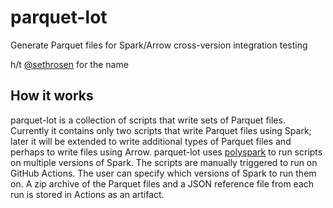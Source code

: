 # parquet-lot
Generate Parquet files for Spark/Arrow cross-version integration testing

h/t [@sethrosen](https://twitter.com/sethrosen/status/1354612746990604295) for the name

## How it works
parquet-lot is a collection of scripts that write sets of Parquet files. Currently it contains only two scripts that write Parquet files using Spark; later it will be extended to write additional types of Parquet files and perhaps to write files using Arrow. parquet-lot uses [polyspark](https://github.com/ursa-labs/polyspark) to run scripts on multiple versions of Spark. The scripts are manually triggered to run on GitHub Actions. The user can specify which versions of Spark to run them on. A zip archive of the Parquet files and a JSON reference file from each run is stored in Actions as an artifact.
